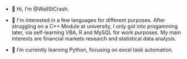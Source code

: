 - 👋 Hi, I’m @WallStCrash.

- 👀 I'm interested in a few languages for different purposes. After struggling on a C++ Module at university, I only got into progamming later, via self-learning VBA, R and MySQL for work purposes. My main interests are financial markets research and statistical data analysis.

- 🌱 I’m currently learning Python, focusing on excel task automation.

<!---
WallStCrash/WallStCrash is a ✨ special ✨ repository because its `README.md` (this file) appears on your GitHub profile.
You can click the Preview link to take a look at your changes.
--->
